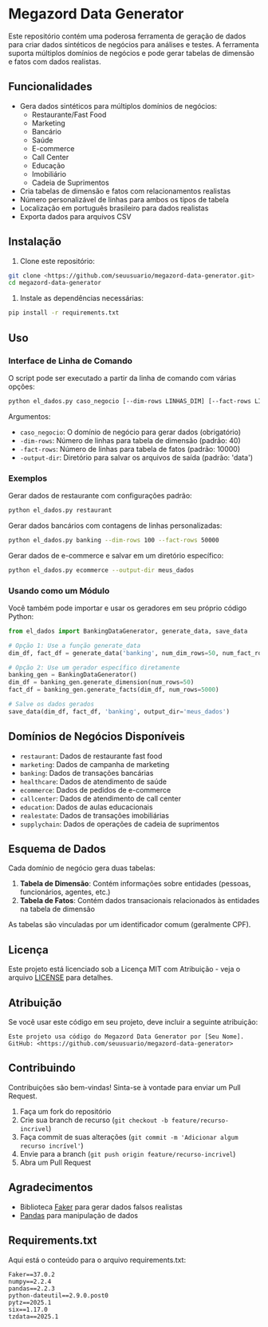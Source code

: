 # Megazord Data Generator

Este repositório contém uma poderosa ferramenta de geração de dados para criar dados sintéticos de negócios para análises e testes. A ferramenta suporta múltiplos domínios de negócios e pode gerar tabelas de dimensão e fatos com dados realistas.

## Funcionalidades

- Gera dados sintéticos para múltiplos domínios de negócios:
    - Restaurante/Fast Food
    - Marketing
    - Bancário
    - Saúde
    - E-commerce
    - Call Center
    - Educação
    - Imobiliário
    - Cadeia de Suprimentos
- Cria tabelas de dimensão e fatos com relacionamentos realistas
- Número personalizável de linhas para ambos os tipos de tabela
- Localização em português brasileiro para dados realistas
- Exporta dados para arquivos CSV

## Instalação

1. Clone este repositório:

```bash
git clone <https://github.com/seuusuario/megazord-data-generator.git>
cd megazord-data-generator

```

1. Instale as dependências necessárias:

```bash
pip install -r requirements.txt

```

## Uso

### Interface de Linha de Comando

O script pode ser executado a partir da linha de comando com várias opções:

```bash
python el_dados.py caso_negocio [--dim-rows LINHAS_DIM] [--fact-rows LINHAS_FATO] [--output-dir DIR_SAIDA]

```

Argumentos:

- `caso_negocio`: O domínio de negócio para gerar dados (obrigatório)
- `-dim-rows`: Número de linhas para tabela de dimensão (padrão: 40)
- `-fact-rows`: Número de linhas para tabela de fatos (padrão: 10000)
- `-output-dir`: Diretório para salvar os arquivos de saída (padrão: 'data')

### Exemplos

Gerar dados de restaurante com configurações padrão:

```bash
python el_dados.py restaurant

```

Gerar dados bancários com contagens de linhas personalizadas:

```bash
python el_dados.py banking --dim-rows 100 --fact-rows 50000

```

Gerar dados de e-commerce e salvar em um diretório específico:

```bash
python el_dados.py ecommerce --output-dir meus_dados

```

### Usando como um Módulo

Você também pode importar e usar os geradores em seu próprio código Python:

```python
from el_dados import BankingDataGenerator, generate_data, save_data

# Opção 1: Use a função generate_data
dim_df, fact_df = generate_data('banking', num_dim_rows=50, num_fact_rows=5000)

# Opção 2: Use um gerador específico diretamente
banking_gen = BankingDataGenerator()
dim_df = banking_gen.generate_dimension(num_rows=50)
fact_df = banking_gen.generate_facts(dim_df, num_rows=5000)

# Salve os dados gerados
save_data(dim_df, fact_df, 'banking', output_dir='meus_dados')

```

## Domínios de Negócios Disponíveis

- `restaurant`: Dados de restaurante fast food
- `marketing`: Dados de campanha de marketing
- `banking`: Dados de transações bancárias
- `healthcare`: Dados de atendimento de saúde
- `ecommerce`: Dados de pedidos de e-commerce
- `callcenter`: Dados de atendimento de call center
- `education`: Dados de aulas educacionais
- `realestate`: Dados de transações imobiliárias
- `supplychain`: Dados de operações de cadeia de suprimentos

## Esquema de Dados

Cada domínio de negócio gera duas tabelas:

1. **Tabela de Dimensão**: Contém informações sobre entidades (pessoas, funcionários, agentes, etc.)
2. **Tabela de Fatos**: Contém dados transacionais relacionados às entidades na tabela de dimensão

As tabelas são vinculadas por um identificador comum (geralmente CPF).

## Licença

Este projeto está licenciado sob a Licença MIT com Atribuição - veja o arquivo [LICENSE](https://www.notion.so/LICENSE) para detalhes.

## Atribuição

Se você usar este código em seu projeto, deve incluir a seguinte atribuição:

```
Este projeto usa código do Megazord Data Generator por [Seu Nome].
GitHub: <https://github.com/seuusuario/megazord-data-generator>

```

## Contribuindo

Contribuições são bem-vindas! Sinta-se à vontade para enviar um Pull Request.

1. Faça um fork do repositório
2. Crie sua branch de recurso (`git checkout -b feature/recurso-incrivel`)
3. Faça commit de suas alterações (`git commit -m 'Adicionar algum recurso incrível'`)
4. Envie para a branch (`git push origin feature/recurso-incrivel`)
5. Abra um Pull Request

## Agradecimentos

- Biblioteca [Faker](https://faker.readthedocs.io/) para gerar dados falsos realistas
- [Pandas](https://pandas.pydata.org/) para manipulação de dados

## Requirements.txt

Aqui está o conteúdo para o arquivo requirements.txt:

```
Faker==37.0.2
numpy==2.2.4
pandas==2.2.3
python-dateutil==2.9.0.post0
pytz==2025.1
six==1.17.0
tzdata==2025.1

```
